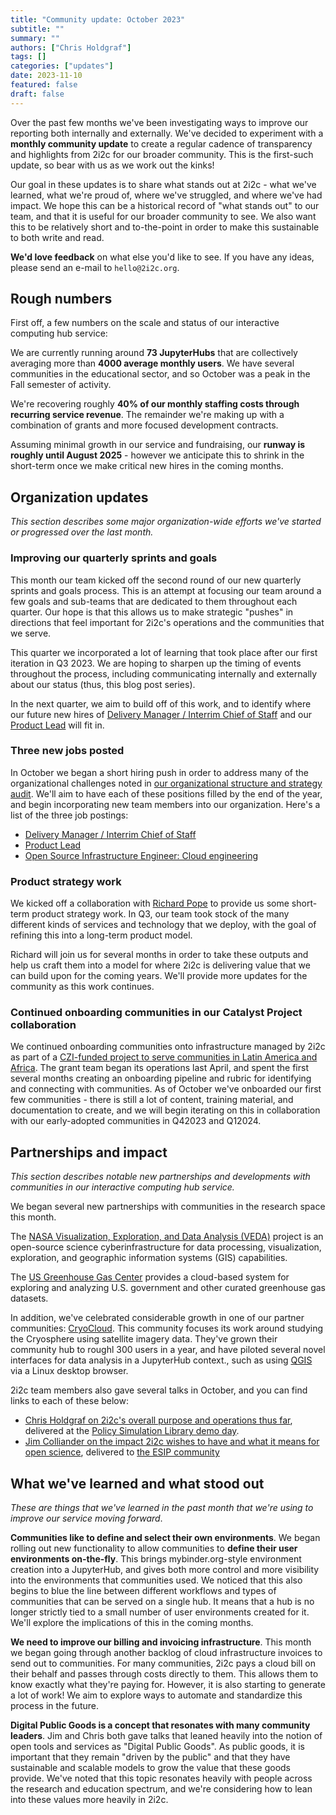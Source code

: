 ```yaml
---
title: "Community update: October 2023"
subtitle: ""
summary: ""
authors: ["Chris Holdgraf"]
tags: []
categories: ["updates"]
date: 2023-11-10
featured: false
draft: false
---
```


Over the past few months we've been investigating ways to improve our reporting both internally and externally.
We've decided to experiment with a **monthly community update** to create a regular cadence of transparency and highlights from 2i2c for our broader community.
This is the first-such update, so bear with us as we work out the kinks!

Our goal in these updates is to share what stands out at 2i2c - what we've learned, what we're proud of, where we've struggled, and where we've had impact.
We hope this can be a historical record of "what stands out" to our team, and that it is useful for our broader community to see.
We also want this to be relatively short and to-the-point in order to make this sustainable to both write and read.

**We'd love feedback** on what else you'd like to see.
If you have any ideas, please send an e-mail to `hello@2i2c.org`.

## Rough numbers

First off, a few numbers on the scale and status of our interactive computing hub service:

We are currently running around **73 JupyterHubs** that are collectively averaging more than **4000 average monthly users**.
We have several communities in the educational sector, and so October was a peak in the Fall semester of activity.

We're recovering roughly **40% of our monthly staffing costs through recurring service revenue**.
The remainder we're making up with a combination of grants and more focused development contracts.

Assuming minimal growth in our service and fundraising, our **runway is roughly until August 2025** - however we anticipate this to shrink in the short-term once we make critical new hires in the coming months.

## Organization updates

_This section describes some major organization-wide efforts we've started or progressed over the last month._

### Improving our quarterly sprints and goals

This month our team kicked off the second round of our new quarterly sprints and goals process.
This is an attempt at focusing our team around a few goals and sub-teams that are dedicated to them throughout each quarter.
Our hope is that this allows us to make strategic "pushes" in directions that feel important for 2i2c's operations and the communities that we serve.

This quarter we incorporated a lot of learning that took place after our first iteration in Q3 2023.
We are hoping to sharpen up the timing of events throughout the process, including communicating internally and externally about our status (thus, this blog post series).

In the next quarter, we aim to build off of this work, and to identify where our future new hires of [Delivery Manager / Interrim Chief of Staff](/jobs/2023/delivery-manager.md) and our [Product Lead](/jobs/2023/product-lead.md) will fit in.

### Three new jobs posted

In October we began a short hiring push in order to address many of the organizational challenges noted in [our organizational structure and strategy audit](../organizational-report/).
We'll aim to have each of these positions filled by the end of the year, and begin incorporating new team members into our organization.
Here's a list of the three job postings:

- [Delivery Manager / Interrim Chief of Staff](/jobs/2023/delivery-manager.md)
- [Product Lead](/jobs/2023/product-lead.md)
- [Open Source Infrastructure Engineer: Cloud engineering](https://2i2c.org/jobs/2023/23qq4-open-source-infrastructure-engineer/)

### Product strategy work

We kicked off a collaboration with [Richard Pope](https://richardpope.org/) to provide us some short-term product strategy work.
In Q3, our team took stock of the many different kinds of services and technology that we deploy, with the goal of refining this into a long-term product model.

Richard will join us for several months in order to take these outputs and help us craft them into a model for where 2i2c is delivering value that we can build upon for the coming years.
We'll provide more updates for the community as this work continues.

### Continued onboarding communities in our Catalyst Project collaboration

We continued onboarding communities onto infrastructure managed by 2i2c as part of a [CZI-funded project to serve communities in Latin America and Africa](../../2022/czi-global-communities-announcement/).
The grant team began its operations last April, and spent the first several months creating an onboarding pipeline and rubric for identifying and connecting with communities.
As of October we've onboarded our first few communities - there is still a lot of content, training material, and documentation to create, and we will begin iterating on this in collaboration with our early-adopted communities in Q42023 and Q12024.

## Partnerships and impact

_This section describes notable new partnerships and developments with communities in our interactive computing hub service._

We began several new partnerships with communities in the research space this month.

The [NASA Visualization, Exploration, and Data Analysis (VEDA)](https://www.earthdata.nasa.gov/esds/veda) project is an open-source science cyberinfrastructure for data processing, visualization, exploration, and geographic information systems (GIS) capabilities.

The [US Greenhouse Gas Center](https://us-ghg-center.github.io/ghgc-docs/) provides a cloud-based system for exploring and analyzing U.S. government and other curated greenhouse gas datasets.

In addition, we've celebrated considerable growth in one of our partner communities: [CryoCloud](https://cryointhecloud.com/).
This community focuses its work around studying the Cryosphere using satellite imagery data.
They've grown their community hub to roughl 300 users in a year, and have piloted several novel interfaces for data analysis in a JupyterHub context., such as using [QGIS](https://qgis.org/) via a Linux desktop browser.

2i2c team members also gave several talks in October, and you can find links to each of these below:

- [Chris Holdgraf on 2i2c's overall purpose and operations thus far](https://www.youtube.com/watch?v=coKoUoUzLPk), delivered at the [Policy Simulation Library demo day](https://pslmodels.org/index.html).
- [Jim Colliander on the impact 2i2c wishes to have and what it means for open science](https://www.youtube.com/watch?v=SHUSoXgRAho), delivered to [the ESIP community](https://wiki.esipfed.org/Main_Page) 

## What we've learned and what stood out

_These are things that we've learned in the past month that we're using to improve our service moving forward_.

**Communities like to define and select their own environments**.
We began rolling out new functionality to allow communities to **define their user environments on-the-fly**.
This brings mybinder.org-style environment creation into a JupyterHub, and gives both more control and more visibility into the environments that communities used.
We noticed that this also begins to blue the line between different workflows and types of communities that can be served on a single hub.
It means that a hub is no longer strictly tied to a small number of user environments created for it.
We'll explore the implications of this in the coming months.

**We need to improve our billing and invoicing infrastructure**.
This month we began going through another backlog of cloud infrastructure invoices to send out to communities.
For many communities, 2i2c pays a cloud bill on their behalf and passes through costs directly to them.
This allows them to know exactly what they're paying for.
However, it is also starting to generate a lot of work!
We aim to explore ways to automate and standardize this process in the future.

**Digital Public Goods is a concept that resonates with many community leaders**.
Jim and Chris both gave talks that leaned heavily into the notion of open tools and services as "Digital Public Goods".
As public goods, it is important that they remain "driven by the public" and that they have sustainable and scalable models to grow the value that these goods provide.
We've noted that this topic resonates heavily with people across the research and education spectrum, and we're considering how to lean into these values more heavily in 2i2c.
